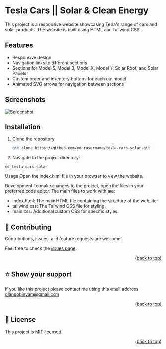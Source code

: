 # Tesla Cars || Solar & Clean Energy

This project is a responsive website showcasing Tesla's range of cars and solar products. The website is built using HTML and Tailwind CSS.

## Features

- Responsive design
- Navigation links to different sections
- Sections for Model S, Model 3, Model X, Model Y, Solar Roof, and Solar Panels
- Custom order and inventory buttons for each car model
- Animated SVG arrows for navigation between sections

## Screenshots

![Screenshot](![image](https://github.com/user-attachments/assets/69ee6ceb-5169-4075-b7bd-e88a460bee23)
)

## Installation

1. Clone the repository:
   ```bash
   git clone https://github.com/yourusername/tesla-cars-solar.git
   ```

2. Navigate to the project directory:

```
cd tesla-cars-solar
```
Usage
Open the index.html file in your browser to view the website.

Development
To make changes to the project, open the files in your preferred code editor. The main files to work with are:

- index.html: The main HTML file containing the structure of the website.
- tailwind.css: The Tailwind CSS file for styling.
- main.css: Additional custom CSS for specific styles.

## 🤝 Contributing <a name="contributing"></a>

Contributions, issues, and feature requests are welcome!

Feel free to check the [issues page](../../issues/).

<p align="right">(<a href="#readme-top">back to top</a>)</p>

<!-- SUPPORT -->

## ⭐️ Show your support <a name="support"></a>

<!-- > Write a message to encourage readers to support your project -->

If you like this project please contact me using this email address olangobinyam@gmail.com

<p align="right">(<a href="#readme-top">back to top</a>)</p>

## 📝 License <a name="license"></a>

This project is [MIT](./LICENSE) licensed.

<!-- _NOTE: we recommend using the [MIT license](https://choosealicense.com/licenses/mit/) - you can set it up quickly by [using templates available on GitHub](https://docs.github.com/en/communities/setting-up-your-project-for-healthy-contributions/adding-a-license-to-a-repository). You can also use [any other license](https://choosealicense.com/licenses/) if you wish._ -->

<p align="right">(<a href="#readme-top">back to top</a>)</p>

